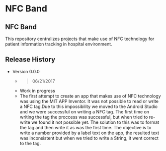 # NFC Band

## NFC Band

This repository centralizes projects that make use of NFC technology for patient information tracking in hospital environment.

## Release History
* Version 0.0.0
  * > 06/21/2017
  * Work in progress
  * The first attempt to create an app that makes use of NFC technology was using the MIT APP Inventor. It was not possible to read or write a NFC tag.Due to this impossibility we moved to the Android Studio and we were successful on writing a NFC tag. The first time on writing the tag the proccess was successful, but when tried to re-write we found it not possible yet. The solution to this was to format the tag and then write it as was the first time.
    The objective is to write a number provided by a label text on the app, the resulted text was inconsistent but when we tried to write a String, it went correct to the tag.
